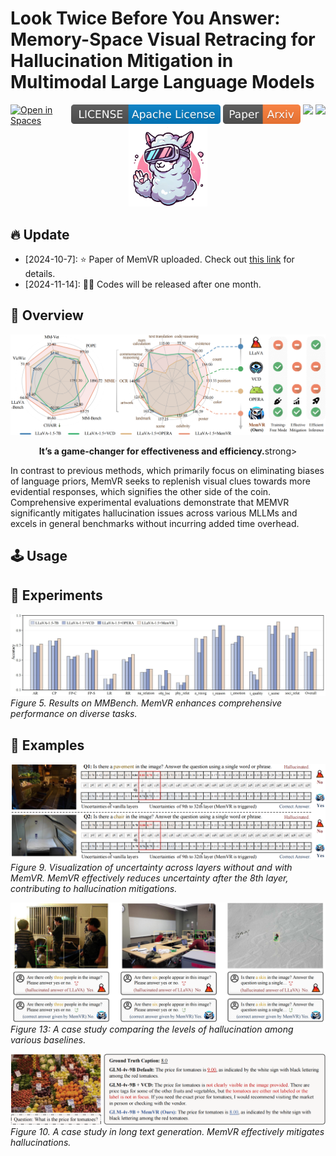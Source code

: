 # Look Twice Before You Answer: Memory-Space Visual Retracing for Hallucination Mitigation in Multimodal Large Language Models
<!-- **Look Twice Before You Answer: Memory-Space Visual Retracing for Hallucination Mitigation in Multimodal Large Language Models** -->

<div style='display:flex; gap: 0.25rem; '>
  <a href="https://huggingface.co/"><img src="https://huggingface.co/datasets/huggingface/badges/raw/main/open-in-hf-spaces-sm-dark.svg" alt="Open in Spaces"></a>
  <a href="LICENCE"><img src="assets/LICENSE-Apache%20License-blue.svg" alt="License"></a>
  <a href="https://arxiv.org/abs/2410.03577"><img src="assets/Paper-Arxiv-orange.svg" ></a>
  <a href='https://www.google.com/'><img src='https://img.shields.io/badge/Zhihu-Markdown-blue'></a>
  <a title="Hits" target="_blank" href="https://github.com/1zhou-Wang/MemVR"><img src="https://hits.b3log.org/88250/hits.svg"></a>
</div>

<div align="center">
<img src="assets/memvrlogo.png" width="25%">
</div>

## 🔥 Update
* [2024-10-7]: ⭐️ Paper of MemVR uploaded. Check out [this link](https://arxiv.org/abs/2410.03577) for details.
* [2024-11-14]: 🚀🚀 Codes will be released after one month.

## 🎯 Overview
![MemVR](assets/bigfig.png)

<div align="center">
<strong>It’s a game-changer for effectiveness and efficiency.</strong>strong>
</div>

In contrast to previous methods, which primarily focus on eliminating biases of language priors, MemVR seeks to replenish visual clues towards more evidential responses, which signifies the other side of the coin.
Comprehensive experimental evaluations demonstrate that MEMVR significantly mitigates hallucination issues across various MLLMs and excels in general benchmarks without incurring added time overhead.

## 🕹️ Usage

## 🏅 Experiments
![MemVR](assets/mmbench.png)
*Figure 5. Results on MMBench. MemVR enhances comprehensive performance on diverse tasks.*

## 📌 Examples
![Case1](assets/caseA.png)
*Figure 9. Visualization of uncertainty across layers without and with MemVR. MemVR effectively reduces uncertainty after the 8th layer, contributing to hallucination mitigations.*

![MemVR](assets/cases2.png)
*Figure 13: A case study comparing the levels of hallucination among various baselines.*

![Case2](assets/longcase.png)
*Figure 10. A case study in long text generation. MemVR effectively mitigates hallucinations.*

